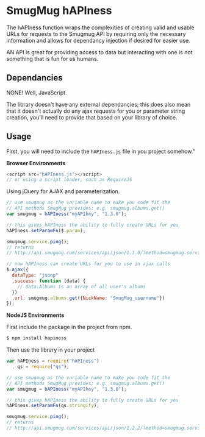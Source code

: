 # SmugMug hAPIness

The hAPIness function wraps the complexities of creating valid and usable URLs for requests to the Smugmug API by requiring only the necessary information and allows for dependancy injection if desired for easier use.

AN API is great for providing access to data but interacting with one is not something that is fun for us humans.

## Dependancies

NONE! Well, JavaScript.

The library doesn't have any external dependancies; this does also mean that it doesn't actually do any ajax requests for you or parameter string creation, you'll need to provide that based on your library of choice.

## Usage

First, you will need to include the `hAPIness.js` file in you project somehow."

**Browser Environments**

```javascript
<script src="hAPIness.js"></script>
// or using a script loader, such as RequireJS
```

Using jQuery for AJAX and parameterization.

```javascript
// use smugmug as the variable name to make you code fit the
// API methods SmugMug provides; e.g. smugmug.albums.get()
var smugmug = hAPIness("myAPIkey", "1.3.0");

// this gives hAPIness the ability to fully create URLs for you
hAPIness.setParamFn($.param);

smugmug.service.ping();
// returns
// http://api.smugmug.com/services/api/json/1.3.0/?method=smugmug.service.ping&APIKey=myAPIkey&Callback=? 

// now hAPIness can create URLs for you to use in ajax calls
$.ajax({
  dataType: "jsonp"
  ,success: function (data) {
    // data.Albums is an array of all user's albums
  })
  ,url: smugmug.albums.get({NickName: "SmugMug_username"})
});
```

**NodeJS Environments**

First include the package in the project from npm.

```bash
$ npm install hapiness
```

Then use the library in your project

```javascript
var hAPIness = require("hAPIness")
  , qs = require("qs");

// use smugmug as the variable name to make you code fit the
// API methods SmugMug provides; e.g. smugmug.albums.get()
var smugmug = hAPIness("myAPIkey", "1.3.0");

// this gives hAPIness the ability to fully create URLs for you
hAPIness.setParamFn(qs.stringify);

smugmug.service.ping();
// returns
// http://api.smugmug.com/services/api/json/1.2.2/?method=smugmug.service.ping&APIKey=myAPIkey&JSONCallback=?
```
